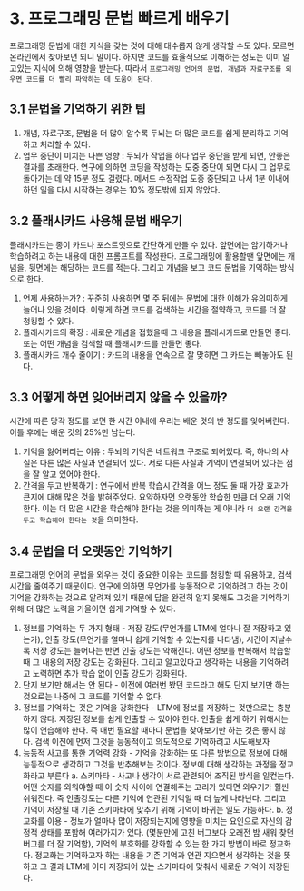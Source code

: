 # 3. 프로그래밍 문법 빠르게 배우기
프로그래밍 문법에 대한 지식을 갖는 것에 대해 대수롭지 않게 생각할 수도 있다. 모르면 온라인에서 찾아보면 되니 말이다. 
하지만 코드를 효율적으로 이해하는 정도는 이미 알고있는 지식에 의해 영향을 받는다. 따라서 `프로그래밍 언어의 문법, 개념과 자료구조를 외우면 코드를 더 빨리 파악하는 데 도움이 된다.`

## 3.1 문법을 기억하기 위한 팁
1. 개념, 자료구조, 문법을 더 많이 알수록 두뇌는 더 많은 코드를 쉽게 분리하고 기억하고 처리할 수 있다.
2. 업무 중단이 미치는 나쁜 영향 : 두뇌가 작업을 하다 업무 중단을 받게 되면, 안좋은 결과를 초래한다. 연구에 의하면 코딩을 작성하는 도중 중단이 되면 다시 그 업무로 돌아가는 데 약 15분 정도 걸렸다. 메서드 수정작업 도중 중단되고 나서 1분 이내에 하던 일을 다시 시작하는 경우는 10% 정도밖에 되지 않았다.

## 3.2 플래시카드 사용해 문법 배우기
플래시카드는 종이 카드나 포스트잇으로 간단하게 만들 수 있다. 앞면에는 암기하거나 학습하려고 하는 내용에 대한 프롬프트를 작성한다. 프로그래밍에 활용할땐 앞면에는 개념을, 뒷면에는 해당하는 코드를 적는다. 그리고 개념을 보고 코드 문법을 기억하는 방식으로 한다.

1. 언제 사용하는가? : 꾸준히 사용하면 몇 주 뒤에는 문법에 대한 이해가 유의미하게 늘어나 있을 것이다. 이렇게 하면 코드를 검색하는 시간을 절약하고, 코드를 더 잘 청킹할 수 있다.
2. 플래시카드의 확장 : 새로운 개념을 접했을때 그 내용을 플래시카드로 만들면 좋다. 또는 어떤 개념을 검색할 때 플래시카드를 만들면 좋다.
3. 플래시카드 개수 줄이기 : 카드의 내용을 연속으로 잘 맞히면 그 카드는 빼놓아도 된다.

## 3.3 어떻게 하면 잊어버리지 않을 수 있을까?
시간에 따른 망각 정도를 보면 한 시간 이내에 우리는 배운 것의 반 정도를 잊어버린다. 이틀 후에는 배운 것의 25%만 남는다.
1. 기억을 잃어버리는 이유 : 두뇌의 기억은 네트워크 구조로 되어있다. 즉, 하나의 사실은 다른 많은 사실과 연결되어 있다. 서로 다른 사실과 기억이 연결되어 있다는 점을 잘 알고 있어야 한다.
2. 간격을 두고 반복하기 : 연구에서 반복 학습시 간격을 어느 정도 둘 때 가장 효과가 큰지에 대해 많은 것을 밝혀주었다. 요약하자면 오랫동안 학습한 만큼 더 오래 기억한다. 이는 더 많은 시간을 학습해야 한다는 것을 의미하는 게 아니라 `더 오랜 간격을 두고 학습해야 한다는 것`을 의미한다. 

## 3.4 문법을 더 오랫동안 기억하기
프로그래밍 언어의 문법을 외우는 것이 중요한 이유는 코드를 청킹할 때 유용하고, 검색 시간을 줄여주기 때문이다. 연구에 의하면 무언가를 능동적으로 기억하려고 하는 것이 기억을 강화하는 것으로 알려져 있기 때문에 답을 완전히 알지 못해도 그것을 기억하기 위해 더 많은 노력을 기울이면 쉽게 기억할 수 있다.
1. 정보를 기억하는 두 가지 형태 - 저장 강도(무언가를 LTM에 얼마나 잘 저장하고 있는가), 인출 강도(무언가를 얼마나 쉽게 기억할 수 있는지를 나타냄), 시간이 지날수록 저장 강도는 늘어나는 반면 인출 강도는 약해진다. 어떤 정보를 반복해서 학습할 때 그 내용의 저장 강도는 강화된다. 그리고 알고있다고 생각하는 내용을 기억하려고 노력하면 추가 학습 없이 인출 강도가 강화된다.
2. 단지 보기만 해서는 안 된다 - 이전에 여러번 봤던 코드라고 해도 단지 보기만 하는 것으로는 나중에 그 코드를 기억할 수 없다. 
3. 정보를 기억하는 것은 기억을 강화한다 - LTM에 정보를 저장하는 것만으로는 충분하지 않다. 저장된 정보를 쉽게 인출할 수 있어야 한다. 인출을 쉽게 하기 위해서는 많이 연습해야 한다. 즉 매번 필요할 때마다 문법을 찾아보기만 하는 것은 좋지 않다. 검색 이전에 먼저 그것을 능동적이고 의도적으로 기억하려고 시도해보자 
4. 능동적 사고를 통한 기억력 강화 - 기억을 강화하는 또 다른 방법으로 정보에 대해 능동적으로 생각하고 그것을 반추해보는 것이다. 정보에 대해 생각하는 과정을 정교화라고 부른다
   a. 스키마타 - 사고나 생각이 서로 관련되어 조직된 방식을 일컫는다. 어떤 숫자를 외워야할 때 이 숫자 사이에 연결해주는 고리가 있다면 외우기가 훨씬 쉬워진다. 즉 인출강도는 다른 기억에 연관된 기억일 때 더 높게 나타난다. 그리고 기억이 저장될 때 기존 스키마타에 맞추기 위해 기억이 바뀌는 일도 가능하다.
   b. 정교화를 이용 - 정보가 얼마나 많이 저장되는지에 영향을 미치는 요인으로 자신의 감정적 상태를 포함해 여러가지가 있다. (몇분만에 고친 버그보다 오래전 밤 새워 찾던 버그를 더 잘 기억함), 기억의 부호화를 강화할 수 있는 한 가지 방법이 바로 정교화다. 정교화는 기억하고자 하는 내용을 기존 기억과 연관 지으면서 생각하는 것을 뜻하고 그 결과 LTM에 이미 저장되어 있는 스키마타에 맞춰서 새로운 기억이 저장된다.